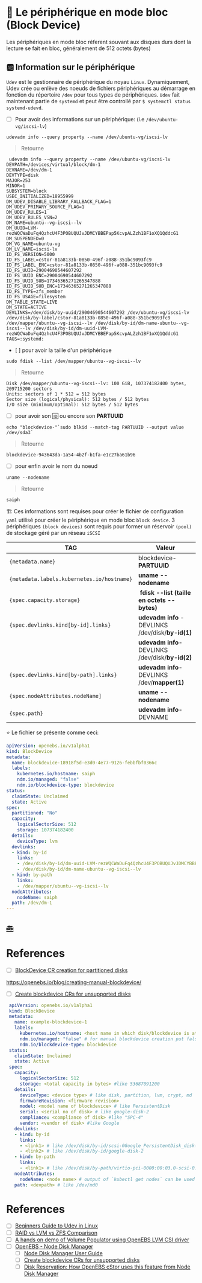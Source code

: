 # :roll_of_paper: Le périphérique en mode bloc (Block Device)

Les périphériques en mode bloc réferent souvant aux disques durs dont la lecture se fait en bloc, généralement de 512 octets (bytes)

## :ab: Information sur le périphérique 

`Udev` est le gestionnaire de périphérique du noyau `Linux`. Dynamiquement, Udev crée ou enlève des noeuds de fichiers périphériques au démarrage en fonction du répertoire `/dev` pour tous types de périphériques. `Udev` fait maintenant partie de `systemd` et peut être controllé par `$ systemctl status systemd-udevd`.

- [ ] Pour avoir des informations sur un périphérique: (i.e `/dev/ubuntu-vg/iscsi-lv`)

```
udevadm info --query property --name /dev/ubuntu-vg/iscsi-lv
```
> Retourne
```
 udevadm info --query property --name /dev/ubuntu-vg/iscsi-lv
DEVPATH=/devices/virtual/block/dm-1
DEVNAME=/dev/dm-1
DEVTYPE=disk
MAJOR=253
MINOR=1
SUBSYSTEM=block
USEC_INITIALIZED=18955999
DM_UDEV_DISABLE_LIBRARY_FALLBACK_FLAG=1
DM_UDEV_PRIMARY_SOURCE_FLAG=1
DM_UDEV_RULES=1
DM_UDEV_RULES_VSN=2
DM_NAME=ubuntu--vg-iscsi--lv
DM_UUID=LVM-rezWQCWaDuFq4QzhcU4F3POBUQUJvJDMCYBBEPap5KcvpALZzh1BF1oXQ1QddcG1
DM_SUSPENDED=0
DM_VG_NAME=ubuntu-vg
DM_LV_NAME=iscsi-lv
ID_FS_VERSION=5000
ID_FS_LABEL=cstor-81a8133b-0850-496f-a088-351bc9093fc9
ID_FS_LABEL_ENC=cstor-81a8133b-0850-496f-a088-351bc9093fc9
ID_FS_UUID=29004690544607292
ID_FS_UUID_ENC=29004690544607292
ID_FS_UUID_SUB=17346365271265347888
ID_FS_UUID_SUB_ENC=17346365271265347888
ID_FS_TYPE=zfs_member
ID_FS_USAGE=filesystem
DM_TABLE_STATE=LIVE
DM_STATE=ACTIVE
DEVLINKS=/dev/disk/by-uuid/29004690544607292 /dev/ubuntu-vg/iscsi-lv /dev/disk/by-label/cstor-81a8133b-0850-496f-a088-351bc9093fc9 /dev/mapper/ubuntu--vg-iscsi--lv /dev/disk/by-id/dm-name-ubuntu--vg-iscsi--lv /dev/disk/by-id/dm-uuid-LVM-rezWQCWaDuFq4QzhcU4F3POBUQUJvJDMCYBBEPap5KcvpALZzh1BF1oXQ1QddcG1
TAGS=:systemd:
```

- [ ] pour avoir la taille d'un périphérique

```
sudo fdisk --list /dev/mapper/ubuntu--vg-iscsi--lv
```
> Retourne
```
Disk /dev/mapper/ubuntu--vg-iscsi--lv: 100 GiB, 107374182400 bytes, 209715200 sectors
Units: sectors of 1 * 512 = 512 bytes
Sector size (logical/physical): 512 bytes / 512 bytes
I/O size (minimum/optimal): 512 bytes / 512 bytes
```

- [ ] pour avoir son :id: ou encore son **PARTUUID**

```
echo "blockdevice-"`sudo blkid --match-tag PARTUUID --output value /dev/sda3`
```
> Retourne
```
blockdevice-943643da-1a54-4b2f-b1fa-e1c27ba61b96
```

- [ ] pour enfin avoir le nom du noeud

```
uname --nodename
```
> Retourne
```
saiph
```

:building_construction: Ces informations sont requises pour créer le fichier de configuration `yaml` utilisé pour créer le périphérique en mode bloc `block device`. 3 périphériques `(block devices)` sont requis pour former un réservoir `(pool)` de stockage géré par un réseau `iSCSI`

| TAG | Valeur |
|--------------------------------------------|------------------------------------|
| `{metadata.name}`                          | blockdevice-**PARTUUID**           |
| `{metadata.labels.kubernetes.io/hostname}` | **uname --nodename**               |
| `{spec.capacity.storage}`                  | **fdisk --list (taille en octets -- bytes)** |
| `{spec.devlinks.kind[by-id].links}`        | **udevadm info** - DEVLINKS /dev/disk/**by-id(1)**  |
|                                            | **udevadm info**- DEVLINKS /dev/disk/**by-id(2)**  |
| `{spec.devlinks.kind[by-path].links}`      | **udevadm info**- DEVLINKS /dev/**mapper(1)**      |
| `{spec.nodeAttributes.nodeName]`           | **uname --nodename**               |
| `{spec.path}`                              | **udevadm info**- DEVNAME |

:star: Le fichier se présente comme ceci:

```yaml
apiVersion: openebs.io/v1alpha1
kind: BlockDevice
metadata:
  name: blockdevice-18918f5d-e3d0-4e77-9126-febbfbf0366c
  labels:
    kubernetes.io/hostname: saiph
    ndm.io/managed: "false"
    ndm.io/blockdevice-type: blockdevice
status:
  claimState: Unclaimed
  state: Active
spec:
  partitioned: "No"
  capacity:
    logicalSectorSize: 512
    storage: 107374182400
  details:
    deviceType: lvm
  devlinks:
  - kind: by-id
    links:
    - /dev/disk/by-id/dm-uuid-LVM-rezWQCWaDuFq4QzhcU4F3POBUQUJvJDMCYBBEPap5KcvpALZzh1BF1oXQ1QddcG1
    - /dev/disk/by-id/dm-name-ubuntu--vg-iscsi--lv
  - kind: by-path
    links:
    - /dev/mapper/ubuntu--vg-iscsi--lv
  nodeAttributes:
    nodeName: saiph
  path: /dev/dm-1
---
```

## [:back:](../#roll_of_paper-le-périphérique-block-device)


# References

- [ ] [BlockDevice CR creation for partitioned disks](https://mdap.zendesk.com/hc/en-us/articles/360033465571-BlockDevice-CR-creation-for-partitioned-disks)

https://openebs.io/blog/creating-manual-blockdevice/

 - [ ] [Create blockdevice CRs for unsupported disks](https://openebs.io/docs/user-guides/ndm#create-blockdevice-crs-for-unsupported-disks)

 
```yaml
 apiVersion: openebs.io/v1alpha1
 kind: BlockDevice
 metadata:
   name: example-blockdevice-1
   labels:
     kubernetes.io/hostname: <host name in which disk/blockdevice is attached> # like gke-openebs-user-default-pool-044afcb8-bmc0
     ndm.io/managed: "false" # for manual blockdevice creation put false
     ndm.io/blockdevice-type: blockdevice
 status:
   claimState: Unclaimed
   state: Active
 spec:
   capacity:
     logicalSectorSize: 512
     storage: <total capacity in bytes> #like 53687091200
   details:
     deviceType: <device type> # like disk, partition, lvm, crypt, md
     firmwareRevision: <firmware revision>
     model: <model name of blockdevice> # like PersistentDisk
     serial: <serial no of disk> # like google-disk-2
     compliance: <compliance of disk> #like "SPC-4"
     vendor: <vendor of disk> #like Google
   devlinks:
   - kind: by-id
     links:
     - <link1> # like /dev/disk/by-id/scsi-0Google_PersistentDisk_disk-2
     - <link2> # like /dev/disk/by-id/google-disk-2
   - kind: by-path
     links:
     - <link1> # like /dev/disk/by-path/virtio-pci-0000:00:03.0-scsi-0:0:2:0
   nodeAttributes:
     nodeName: <node name> # output of `kubectl get nodes` can be used
   path: <devpath> # like /dev/md0
```

 # References

- [ ] [Beginners Guide to Udev in Linux](https://www.thegeekdiary.com/beginners-guide-to-udev-in-linux)
- [ ] [RAID vs LVM vs ZFS Comparison](https://computingforgeeks.com/raid-vs-lvm-vs-zfs-comparison/)
- [ ] [A hands on demo of Volume Populator using OpenEBS LVM CSI driver](https://openebs.io/blog/a-hands-on-demo-of-volume-populator-using-openebs-lvm-csi-driver)
 - [ ] [OpenEBS - Node Disk Manager](https://openebs.io/docs/concepts/ndm)
    - [ ] [Node Disk Manager User Guide](https://openebs.io/docs/user-guides/ndm)
    - [ ] [Create blockdevice CRs for unsupported disks](https://openebs.io/docs/user-guides/ndm#create-blockdevice-crs-for-unsupported-disks)
    - [ ] [Disk Reservation: How OpenEBS cStor uses this feature from Node Disk Manager](https://medium.com/@sonasingh46/disk-reservation-how-openebs-cstor-uses-this-feature-from-node-disk-manager-d4ff4f96b5d7)
